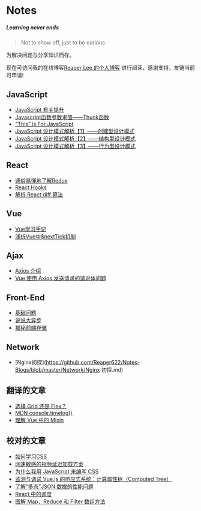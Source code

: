 # Notes

##### Learning never ends

> Not to show off, just to be curious

为解决问题与分享知识而存。

 现在可访问我的在线博客[Reaper Lee 的个人博客](http://reaperlee.cn/) 进行阅读，感谢支持，友链当前可申请!

## JavaScript

- [JavaScript 有关提升](https://github.com/Reaper622/Notes/blob/master/JavaScript/JavaScript%20%E6%9C%89%E5%85%B3%E6%8F%90%E5%8D%87.md)
- [Javascript函数参数求值——Thunk函数](https://github.com/Reaper622/Notes/blob/master/JavaScript/Javascript%E5%87%BD%E6%95%B0%E5%8F%82%E6%95%B0%E6%B1%82%E5%80%BC%E2%80%94%E2%80%94Thunk%E5%87%BD%E6%95%B0.md)
- ["This" is For JavaScript](https://github.com/Reaper622/Notes/blob/master/JavaScript/This%20is%20For%20JavaScript.md)
- [JavaScript 设计模式解析【1】——创建型设计模式](https://github.com/Reaper622/Notes-Blogs/blob/master/JavaScript/JavaScript%20%E8%AE%BE%E8%AE%A1%E6%A8%A1%E5%BC%8F%E8%A7%A3%E6%9E%90%E3%80%901%E3%80%91%E2%80%94%E2%80%94%E5%88%9B%E5%BB%BA%E5%9E%8B%E8%AE%BE%E8%AE%A1%E6%A8%A1%E5%BC%8F.md)
- [JavaScript 设计模式解析【2】——结构型设计模式](https://github.com/Reaper622/Notes-Blogs/blob/master/JavaScript/JavaScript%20%E8%AE%BE%E8%AE%A1%E6%A8%A1%E5%BC%8F%E8%A7%A3%E6%9E%90%E3%80%902%E3%80%91%E2%80%94%E2%80%94%E7%BB%93%E6%9E%84%E5%9E%8B%E8%AE%BE%E8%AE%A1%E6%A8%A1%E5%BC%8F.md)
- [JavaScript 设计模式解析【3】——行为型设计模式](https://github.com/Reaper622/Notes-Blogs/blob/master/JavaScript/JavaScript%20%E8%AE%BE%E8%AE%A1%E6%A8%A1%E5%BC%8F%E8%A7%A3%E6%9E%90%E3%80%903%E3%80%91%E2%80%94%E2%80%94%E8%A1%8C%E4%B8%BA%E5%9E%8B%E8%AE%BE%E8%AE%A1%E6%A8%A1%E5%BC%8F.md)

## React

- [通俗易懂地了解Redux](https://github.com/Reaper622/Notes/blob/master/React/%E9%80%9A%E4%BF%97%E6%98%93%E6%87%82%E7%9A%84%E4%BA%86%E8%A7%A3Redux.md)
- [React Hooks](https://github.com/Reaper622/Notes-Blogs/blob/master/React/React%20Hooks.md)
- [解析 React diff 算法](https://github.com/Reaper622/Notes-Blogs/blob/master/React/%E8%A7%A3%E6%9E%90React%20Diff%20%E7%AE%97%E6%B3%95.md)

## Vue

- [Vue学习手记](https://github.com/Reaper622/Notes/blob/master/Vue/Vue%E6%89%8B%E8%AE%B0.md)
- [浅析Vue中$nextTick机制](https://github.com/Reaper622/Notes/blob/master/Vue/%E6%B5%85%E6%9E%90Vue%20%E4%B8%AD%20%24nextTick%20%E6%9C%BA%E5%88%B6.md)

## Ajax

- [Axios 介绍](https://github.com/Reaper622/Notes/blob/master/Ajax/Axios.md)
- [Vue 使用 Axios 发送请求的请求体问题](https://github.com/Reaper622/Notes/blob/master/Ajax/Vue%20%E4%BD%BF%E7%94%A8%20Axios%20%E5%8F%91%E9%80%81%E8%AF%B7%E6%B1%82%E7%9A%84%E8%AF%B7%E6%B1%82%E4%BD%93%E9%97%AE%E9%A2%98.md)

## Front-End

- [基础问题](https://github.com/Reaper622/Notes/blob/master/Front-end/%E5%89%8D%E7%AB%AF%E5%9F%BA%E7%A1%80%E9%97%AE%E9%A2%98.md)
- [说说大异步](https://github.com/Reaper622/Notes/blob/master/Front-end/%E8%AF%B4%E8%AF%B4%E5%A4%A7%E5%BC%82%E6%AD%A5.md)
- [揭秘前端存储](https://github.com/Reaper622/Notes-Blogs/blob/master/Front-end/%E6%8F%AD%E7%A7%98%E5%89%8D%E7%AB%AF%E5%AD%98%E5%82%A8.md)

## Network

- [Nginx初探](https://github.com/Reaper622/Notes-Blogs/blob/master/Network/Nginx 初探.md)

## 翻译的文章

- [选择 Grid 还是 Flex？](https://juejin.im/post/5c7ce781e51d4514913c5bc4)
- [MDN console.timelog()](https://developer.mozilla.org/zh-CN/docs/Web/API/Console/timeLog)
- [理解 Vue 中的 Mixin](https://github.com/Reaper622/Notes-Blogs/blob/master/Vue/%E7%90%86%E8%A7%A3Vue.js%E4%B8%AD%E7%9A%84mixinsmd.md)

## 校对的文章

- [如何学习CSS](https://juejin.im/post/5c74daaaf265da2d9d1cb774)
- [网速敏感的视频延迟加载方案](https://juejin.im/post/5c7b84356fb9a049ab0e5630)
- [为什么我用 JavaScript 来编写 CSS](https://juejin.im/post/5c8878b7f265da2deb6ae6f2)
- [监测与调试 Vue.js 的响应式系统：计算属性树（Computed Tree）](https://juejin.im/post/5c9ca62e5188251d80672b0d)
- [了解“多态”JSON 数据的性能问题](https://juejin.im/post/5c9982d16fb9a071061f09ce)
- [React 中的调度](https://juejin.im/post/5ca347306fb9a05e4c0e69e5)
- [图解 Map、Reduce 和 Filter 数组方法](https://juejin.im/post/5caf030d6fb9a068736d2d7c)